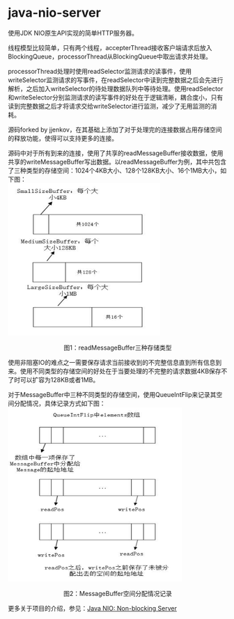 # java-nio-server  
使用JDK NIO原生API实现的简单HTTP服务器。   

线程模型比较简单，只有两个线程，accepterThread接收客户端请求后放入BlockingQueue，processorThread从BlockingQueue中取出请求并处理。  

processorThread处理时使用readSelector监测请求的读事件，使用writeSelector监测请求的写事件，在readSelector中读到完整数据之后会先进行解析，之后加入writeSelector的待处理数据队列中等待处理。使用readSelector和writeSelector分别监测请求的读写事件的好处在于逻辑清晰，耦合度小，只有读到完整数据之后才将请求交给writeSelector进行监测，减少了无用监测的消耗。  

源码forked by jjenkov，在其基础上添加了对于处理完的连接数据占用存储空间的释放功能，使得可以支持更多的连接。  

源码中对于所有到来的连接，使用了共享的readMessageBuffer接收数据，使用共享的writeMessageBuffer写出数据。以readMessageBuffer为例，其中共包含了三种类型的存储空间：1024个4KB大小、128个128KB大小、16个1MB大小，如下图：  
<img src="/img/selectBufferSize.jpg" width="350" height="350" alt="readMessageBuffer三种存储类型" />
<center>图1：readMessageBuffer三种存储类型</center>  

使用非阻塞IO的难点之一需要保存请求当前接收到的不完整信息直到所有信息到来。使用不同类型的存储空间的好处在于当要处理的不完整的请求数据4KB保存不了时可以扩容为128KB或者1MB。  

对于MessageBuffer中三种不同类型的存储空间，使用QueueIntFlip来记录其空间分配情况，具体记录方式如下图：  
<img src="/img/QueueIntFlip.jpg" width="400" height="400" alt="MessageBuffer空间分配情况记录" />
<center>图2：MessageBuffer空间分配情况记录</center>    

更多关于项目的介绍，参见：[Java NIO: Non-blocking Server](http://tutorials.jenkov.com/java-nio/non-blocking-server.html)   